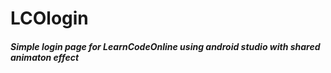 # LCOlogin
##### Simple login page for LearnCodeOnline using android studio with shared animaton effect
